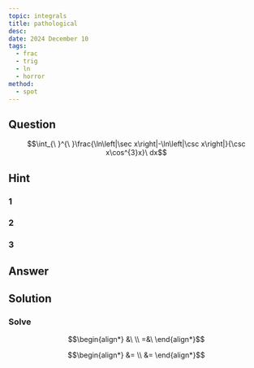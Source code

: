 ```yaml
---
topic: integrals
title: pathological
desc: 
date: 2024 December 10
tags:
  - frac
  - trig
  - ln
  - horror
method:
  - spot
---
```



## Question
```math
\int_{\ }^{\ }\frac{\ln\left|\sec x\right|-\ln\left|\csc x\right|}{\csc x\cos^{3}x}\ dx
```


## Hint

### 1

### 2

### 3


## Answer
```math

```


## Solution

### Solve
```math
\begin{align*}
  &\ 
  \\ =&\ 
\end{align*}
```

```math
\begin{align*}
  &= 
  \\ &= 
\end{align*}
```
